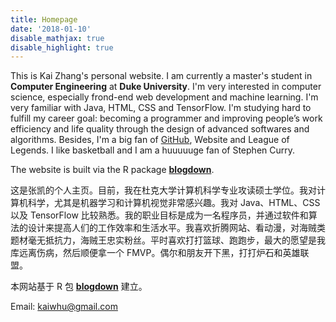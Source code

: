 ```yaml
---
title: Homepage
date: '2018-01-10'
disable_mathjax: true
disable_highlight: true
---
```


This is Kai Zhang's personal website. I am currently a master's student in **Computer Engineering** at **Duke University**. I'm very interested in computer science, especially frond-end web development and machine learning. I'm very familiar with Java, HTML, CSS and TensorFlow. I'm studying hard to fulfill my career goal: becoming a programmer and improving people’s work efficiency and life quality through the design of advanced softwares and algorithms. Besides, I'm a big fan of [GitHub](https://github.com/kayzhang), Website and League of Legends. I like basketball and I am a huuuuuge fan of Stephen Curry.

The website is built via the R package [**blogdown**](https://github.com/rstudio/blogdown).

这是张凯的个人主页。目前，我在杜克大学计算机科学专业攻读硕士学位。我对计算机科学，尤其是机器学习和计算机视觉非常感兴趣。我对 Java、HTML、CSS 以及 TensorFlow 比较熟悉。我的职业目标是成为一名程序员，并通过软件和算法的设计来提高人们的工作效率和生活水平。我喜欢折腾网站、看动漫，对海贼类题材毫无抵抗力，海贼王忠实粉丝。平时喜欢打打篮球、跑跑步，最大的愿望是我库远离伤病，然后顺便拿一个 FMVP。偶尔和朋友开下黑，打打炉石和英雄联盟。

本网站基于 R 包 [**blogdown**](https://github.com/rstudio/blogdown) 建立。

Email: [kaiwhu@gmail.com](mailto:kaiwhu@gmail.com)
